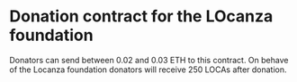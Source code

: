 # Donation contract for the LOcanza foundation
Donators can send between 0.02 and 0.03 ETH to this contract.
On behave of the Locanza foundation donators will receive 250 LOCAs after donation.
